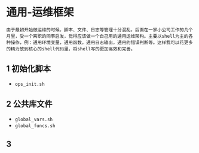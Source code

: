 # 通用-运维框架
    由于最初开始做运维的时候，脚本、文件、日志等管理十分混乱。后面在一家小公司工作的几个月里，受一个离职的同事启发，觉得应该做一个自己用的通用运维架构。主要以shell为主的各种操作，例：通用环境变量，通用函数，通用日志输出，通用的错误判断等。这样我可以花更多的精力放到核心的shell代码里，将shell写的更加高效和完善。

## 1 初始化脚本
- `ops_init.sh`

## 2 公共库文件
- `global_vars.sh`
- `global_funcs.sh`

## 3